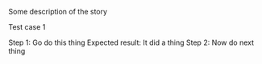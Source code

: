 Some description of the story

Test case 1

Step 1: Go do this thing
    Expected result: It did a thing
Step 2: Now do next thing
